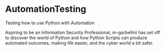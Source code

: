 # AutomationTesting
Testing how to use Python with Automation

Aspiring to be an Information Security Professional, m-garbellini has set off to discover the world of Python and how Python Scripts can produce automated outcomes, making life easier, and the cyber world a bit safer.
